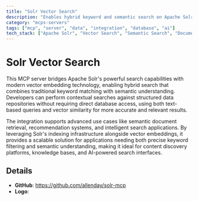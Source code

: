```yaml
---
title: "Solr Vector Search"
description: "Enables hybrid keyword and semantic search on Apache Solr indexes using vector embeddings for contextual document retrieval."
category: "mcps-servers"
tags: ["mcp", "server", "data", "integration", "database", "ai"]
tech_stack: ["Apache Solr", "Vector Search", "Semantic Search", "Document Retrieval", "Search Indexing"]
---
```


# Solr Vector Search

This MCP server bridges Apache Solr's powerful search capabilities with modern vector embedding technology, enabling hybrid search that combines traditional keyword matching with semantic understanding. Developers can perform contextual searches against structured data repositories without requiring direct database access, using both text-based queries and vector similarity for more accurate and relevant results.

The integration supports advanced use cases like semantic document retrieval, recommendation systems, and intelligent search applications. By leveraging Solr's indexing infrastructure alongside vector embeddings, it provides a scalable solution for applications needing both precise keyword filtering and semantic understanding, making it ideal for content discovery platforms, knowledge bases, and AI-powered search interfaces.

## Details

- **GitHub**: https://github.com/allenday/solr-mcp
- **Logo**: 

